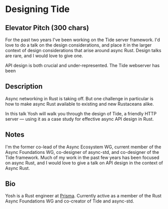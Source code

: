 # Designing Tide

## Elevator Pitch (300 chars)

For the past two years I've been working on the Tide server framework. I'd
love to do a talk on the design considerations, and place it in the larger
context of design considerations that arise around async Rust. Design talks
are rare, and I would love to give one.

API design is both crucial and under-represented. The Tide webserver has been 

## Description

Async networking in Rust is taking off. But one challenge in particular is
how to make async Rust available to existing and new Rustaceans alike.

In this talk Yosh will walk you through the design of Tide, a friendly HTTP
server — using it as a case study for effective async API design in Rust.

## Notes

I'm the former co-lead of the Async Ecosystem WG, current member of the Async
Foundations WG, co-designer of async-std, and co-designer of the Tide
framework. Much of my work in the past few years has been focused on async
Rust, and I would love to give a talk on API design in the context of Async
Rust.

## Bio

Yosh is a Rust engineer at [Prisma](https://prisma.io). Currently active as a
member of the Rust Async Foundations WG and co-creator of Tide and async-std.

